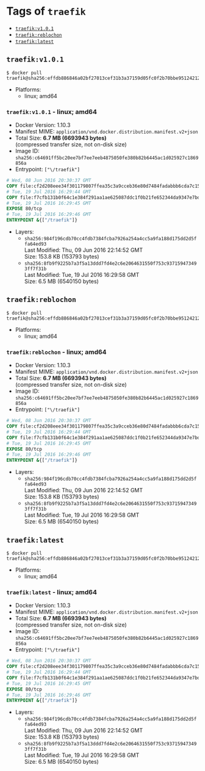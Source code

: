 <!-- THIS FILE IS GENERATED VIA '.template-helpers/generate-tag-details.pl' -->

# Tags of `traefik`

-	[`traefik:v1.0.1`](#traefikv101)
-	[`traefik:reblochon`](#traefikreblochon)
-	[`traefik:latest`](#traefiklatest)

## `traefik:v1.0.1`

```console
$ docker pull traefik@sha256:effdb886846a02bf27013cef31b3a37159d05fc0f2b70bbe951242122630a611
```

-	Platforms:
	-	linux; amd64

### `traefik:v1.0.1` - linux; amd64

-	Docker Version: 1.10.3
-	Manifest MIME: `application/vnd.docker.distribution.manifest.v2+json`
-	Total Size: **6.7 MB (6693943 bytes)**  
	(compressed transfer size, not on-disk size)
-	Image ID: `sha256:c64691ff5bc20ee7bf7ee7eeb4875050fe380b82b6445ac1d025927c1869856a`
-	Entrypoint: `["\/traefik"]`

```dockerfile
# Wed, 08 Jun 2016 20:30:37 GMT
COPY file:cf2d208eee34f301179807ffea35c3a9cceb36e80d7484fadabbb6cda7c15bfb in /etc/ssl/certs/
# Tue, 19 Jul 2016 16:29:44 GMT
COPY file:f7cfb131b0f64c1e384f291aa1ae625087ddc1f0b21fe652344da9347e7bdcc8 in /
# Tue, 19 Jul 2016 16:29:45 GMT
EXPOSE 80/tcp
# Tue, 19 Jul 2016 16:29:46 GMT
ENTRYPOINT &{["/traefik"]}
```

-	Layers:
	-	`sha256:984f196cdb70cc4fdb7384fcba7926a254a4cc5a9fa188d175dd2d5ffa64ed93`  
		Last Modified: Thu, 09 Jun 2016 22:14:52 GMT  
		Size: 153.8 KB (153793 bytes)
	-	`sha256:8fb9f9225b7a3f5a13ddd7fd4e2c6e2064631550f753c937159473493ff7f31b`  
		Last Modified: Tue, 19 Jul 2016 16:29:58 GMT  
		Size: 6.5 MB (6540150 bytes)

## `traefik:reblochon`

```console
$ docker pull traefik@sha256:effdb886846a02bf27013cef31b3a37159d05fc0f2b70bbe951242122630a611
```

-	Platforms:
	-	linux; amd64

### `traefik:reblochon` - linux; amd64

-	Docker Version: 1.10.3
-	Manifest MIME: `application/vnd.docker.distribution.manifest.v2+json`
-	Total Size: **6.7 MB (6693943 bytes)**  
	(compressed transfer size, not on-disk size)
-	Image ID: `sha256:c64691ff5bc20ee7bf7ee7eeb4875050fe380b82b6445ac1d025927c1869856a`
-	Entrypoint: `["\/traefik"]`

```dockerfile
# Wed, 08 Jun 2016 20:30:37 GMT
COPY file:cf2d208eee34f301179807ffea35c3a9cceb36e80d7484fadabbb6cda7c15bfb in /etc/ssl/certs/
# Tue, 19 Jul 2016 16:29:44 GMT
COPY file:f7cfb131b0f64c1e384f291aa1ae625087ddc1f0b21fe652344da9347e7bdcc8 in /
# Tue, 19 Jul 2016 16:29:45 GMT
EXPOSE 80/tcp
# Tue, 19 Jul 2016 16:29:46 GMT
ENTRYPOINT &{["/traefik"]}
```

-	Layers:
	-	`sha256:984f196cdb70cc4fdb7384fcba7926a254a4cc5a9fa188d175dd2d5ffa64ed93`  
		Last Modified: Thu, 09 Jun 2016 22:14:52 GMT  
		Size: 153.8 KB (153793 bytes)
	-	`sha256:8fb9f9225b7a3f5a13ddd7fd4e2c6e2064631550f753c937159473493ff7f31b`  
		Last Modified: Tue, 19 Jul 2016 16:29:58 GMT  
		Size: 6.5 MB (6540150 bytes)

## `traefik:latest`

```console
$ docker pull traefik@sha256:effdb886846a02bf27013cef31b3a37159d05fc0f2b70bbe951242122630a611
```

-	Platforms:
	-	linux; amd64

### `traefik:latest` - linux; amd64

-	Docker Version: 1.10.3
-	Manifest MIME: `application/vnd.docker.distribution.manifest.v2+json`
-	Total Size: **6.7 MB (6693943 bytes)**  
	(compressed transfer size, not on-disk size)
-	Image ID: `sha256:c64691ff5bc20ee7bf7ee7eeb4875050fe380b82b6445ac1d025927c1869856a`
-	Entrypoint: `["\/traefik"]`

```dockerfile
# Wed, 08 Jun 2016 20:30:37 GMT
COPY file:cf2d208eee34f301179807ffea35c3a9cceb36e80d7484fadabbb6cda7c15bfb in /etc/ssl/certs/
# Tue, 19 Jul 2016 16:29:44 GMT
COPY file:f7cfb131b0f64c1e384f291aa1ae625087ddc1f0b21fe652344da9347e7bdcc8 in /
# Tue, 19 Jul 2016 16:29:45 GMT
EXPOSE 80/tcp
# Tue, 19 Jul 2016 16:29:46 GMT
ENTRYPOINT &{["/traefik"]}
```

-	Layers:
	-	`sha256:984f196cdb70cc4fdb7384fcba7926a254a4cc5a9fa188d175dd2d5ffa64ed93`  
		Last Modified: Thu, 09 Jun 2016 22:14:52 GMT  
		Size: 153.8 KB (153793 bytes)
	-	`sha256:8fb9f9225b7a3f5a13ddd7fd4e2c6e2064631550f753c937159473493ff7f31b`  
		Last Modified: Tue, 19 Jul 2016 16:29:58 GMT  
		Size: 6.5 MB (6540150 bytes)

